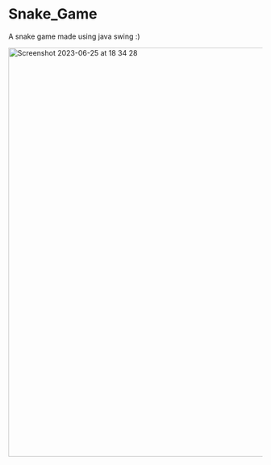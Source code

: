 # Snake_Game
A snake game made using java swing :)

<img width="812" alt="Screenshot 2023-06-25 at 18 34 28" src="https://github.com/shivamkjha/Snake_Game/assets/88222939/f55802be-c7ee-4bd1-b99c-c4e674acbdfb">

